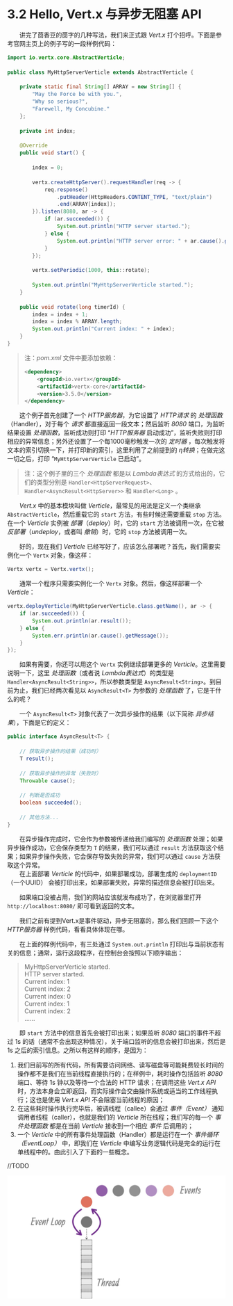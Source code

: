 # 3.2 Hello, Vert.x 与异步无阻塞 API

&emsp;&emsp;讲完了茴香豆的茴字的几种写法，我们来正式跟 *Vert.x* 打个招呼。下面是参考官网主页上的例子写的一段样例代码：
```java
import io.vertx.core.AbstractVerticle;

public class MyHttpServerVerticle extends AbstractVerticle {
	
    private static final String[] ARRAY = new String[] {
        "May the Force be with you.",
        "Why so serious?",
        "Farewell, My Concubine."
    };

    private int index;
	
    @Override
    public void start() {
		
        index = 0;
		
        vertx.createHttpServer().requestHandler(req -> {
            req.response()
                .putHeader(HttpHeaders.CONTENT_TYPE, "text/plain")
                .end(ARRAY[index]);
        }).listen(8080, ar -> {
            if (ar.succeeded()) {
                System.out.println("HTTP server started.");
            } else {
                System.out.println("HTTP server error: " + ar.cause().getMessage());
            }
        });

        vertx.setPeriodic(1000, this::rotate);

        System.out.println("MyHttpServerVerticle started.");
    }

    public void rotate(long timerId) {
        index = index + 1;
        index = index % ARRAY.length;
        System.out.println("Current index: " + index);
    }
}
```

> 注：*pom.xml* 文件中要添加依赖：
> ```xml
> <dependency>
>     <groupId>io.vertx</groupId>
>     <artifactId>vertx-core</artifactId>
>     <version>3.5.0</version>
> </dependency>
> ```

&emsp;&emsp;这个例子首先创建了一个 *HTTP服务器*，为它设置了 *HTTP请求* 的 *处理函数*（Handler），对于每个 *请求* 都直接返回一段文本；然后监听 *8080* 端口，为监听结果设置 *处理函数*，监听成功则打印 “*HTTP服务器* 启动成功”，监听失败则打印相应的异常信息；另外还设置了一个每1000毫秒触发一次的 *定时器* ，每次触发将文本的索引切换一下，并打印新的索引，这里利用了之前提到的 *η转换*；在做完这一切之后，打印 “`MyHttpServerVerticle` 已启动”。

> 注：这个例子里的三个 *处理函数* 都是以 *Lambda表达式* 的方式给出的，它们的类型分别是 `Handler<HttpServerRequest>`、`Handler<AsyncResult<HttpServer>>` 和 `Handler<Long>` 。

&emsp;&emsp;*Vert.x* 中的基本模块叫做 *Verticle*，最常见的用法是定义一个类继承 `AbstractVerticle`，然后重载它的 `start` 方法，有些时候还需要重载 `stop` 方法。在一个 *Verticle* 实例被 *部署*（*deploy*）时，它的 `start` 方法被调用一次，在它被 *反部署*（*undeploy*，或者叫 *撤销*）时，它的 `stop` 方法被调用一次。

&emsp;&emsp;好的，现在我们 *Verticle* 已经写好了，应该怎么部署呢？首先，我们需要实例化一个 `Vertx` 对象，像这样：
```java
Vertx vertx = Vertx.vertx();
```
&emsp;&emsp;通常一个程序只需要实例化一个 `Vertx` 对象。然后，像这样部署一个 *Verticle*：
```java
vertx.deployVerticle(MyHttpServerVerticle.class.getName(), ar -> {
    if (ar.succeeded()) {
        System.out.println(ar.result());
    } else {
        System.err.println(ar.cause().getMessage());
    }
});
```
&emsp;&emsp;如果有需要，你还可以用这个 `Vertx` 实例继续部署更多的 *Verticle*。这里需要说明一下，这里 *处理函数*（或者说 *Lambda表达式*）的类型是 `Handler<AsyncResult<String>>`，所以参数类型是 `AsyncResult<String>`。到目前为止，我们已经两次看见以 `AsyncResult<T>` 为参数的 *处理函数* 了，它是干什么的呢？

&emsp;&emsp;一个 `AsyncResult<T>` 对象代表了一次异步操作的结果（以下简称 *异步结果*），下面是它的定义：

```java
public interface AsyncResult<T> {

    // 获取异步操作的结果（成功时）
    T result();

    // 获取异步操作的异常（失败时）
    Throwable cause();

    // 判断是否成功
    boolean succeeded();

    // 其他方法...
}
```
&emsp;&emsp;在异步操作完成时，它会作为参数被传递给我们编写的 *处理函数* 处理；如果异步操作成功，它会保存类型为 `T` 的结果，我们可以通过 `result` 方法获取这个结果；如果异步操作失败，它会保存导致失败的异常，我们可以通过 `cause` 方法获取这个异常。  
&emsp;&emsp;在上面部署 *Verticle* 的代码中，如果部署成功，部署生成的 `deploymentID`（一个UUID） 会被打印出来，如果部署失败，异常的描述信息会被打印出来。

&emsp;&emsp;如果端口没被占用，我们的网站应该就发布成功了，在浏览器里打开 `http://localhost:8080/` 即可看到返回的文本。

&emsp;&emsp;我们之前有提到Vert.x是事件驱动，异步无阻塞的，那么我们回顾一下这个 *HTTP服务器* 样例代码，看看具体体现在哪。

&emsp;&emsp;在上面的样例代码中，有三处通过 `System.out.println` 打印出与当前状态有关的信息；通常，运行这段程序，在控制台会按照以下顺序输出：

> MyHttpServerVerticle started.  
> HTTP server started.  
> Current index: 1  
> Current index: 2  
> Current index: 0  
> Current index: 1  
> Current index: 2  
> ......  

&emsp;&emsp;即 `start` 方法中的信息首先会被打印出来；如果监听 *8080* 端口的事件不超过 1s 的话（通常不会出现这种情况），关于端口监听的信息会被打印出来，然后是 1s 之后的索引信息。之所以有这样的顺序，是因为：

1. 我们目前写的所有代码，所有需要访问网络、读写磁盘等可能耗费较长时间的操作都不是我们在当前线程直接执行的；在样例中，耗时操作包括监听 *8080* 端口、等待 1s 钟以及等待一个合法的 HTTP 请求；在调用这些 *Vert.x API* 时，方法本身会立即返回，而实际操作会交由操作系统或适当的工作线程执行；这也是使用 *Vert.x API* 不会阻塞当前线程的原因；
2. 在这些耗时操作执行完毕后，被调线程（callee）会通过 *事件（Event）* 通知调用者线程（caller），也就是我们的 *Verticle* 所在线程；我们写的每一个 *事件处理函数* 都是在当前 *Verticle* 接收到一个相应 *事件* 后调用的；
3. 一个 *Verticle* 中的所有事件处理函数（Handler）都是运行在一个 *事件循环（EventLoop）* 中，即我们在 *Verticle* 中编写业务逻辑代码是完全的运行在单线程中的。由此引入了下面的一些概念。

//TODO
<center><img src="eventloop.jpg"></img></center>

